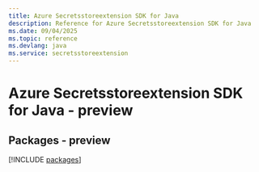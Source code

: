 ```yaml
---
title: Azure Secretsstoreextension SDK for Java
description: Reference for Azure Secretsstoreextension SDK for Java
ms.date: 09/04/2025
ms.topic: reference
ms.devlang: java
ms.service: secretsstoreextension
---
```

# Azure Secretsstoreextension SDK for Java - preview
## Packages - preview
[!INCLUDE [packages](secretsstoreextension-index.md)]